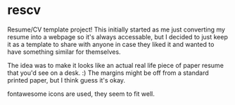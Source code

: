 # rescv
Resume/CV template project!
This initially started as me just converting my resume into a webpage so it's always accessable, but I decided to just keep it as a template to share with anyone in case they liked it and wanted to have something similar for themselves.

The idea was to make it looks like an actual real life piece of paper resume that you'd see on a desk. :)
The margins might be off from a standard printed paper, but I think guess it's okay.

fontawesome icons are used, they seem to fit well.
